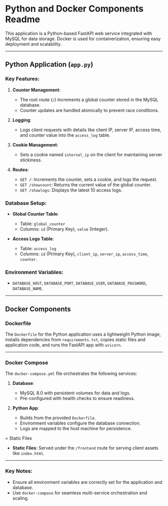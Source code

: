 
# Python and Docker Components Readme

This application is a Python-based FastAPI web service integrated with MySQL for data storage. Docker is used for containerization, ensuring easy deployment and scalability.

---

## Python Application (`app.py`)

### Key Features:
1. **Counter Management**: 
   - The root route (`/`) increments a global counter stored in the MySQL database.
   - Counter updates are handled atomically to prevent race conditions.

2. **Logging**:
   - Logs client requests with details like client IP, server IP, access time, and counter value into the `access_log` table.

3. **Cookie Management**:
   - Sets a cookie named `internal_ip` on the client for maintaining server stickiness.

4. **Routes**:
   - `GET /`: Increments the counter, sets a cookie, and logs the request.
   - `GET /showcount`: Returns the current value of the global counter.
   - `GET /showlogs`: Displays the latest 10 access logs.

### Database Setup:
- **Global Counter Table**:
   - Table: `global_counter`
   - Columns: `id` (Primary Key), `value` (Integer).

- **Access Logs Table**:
   - Table: `access_log`
   - Columns: `id` (Primary Key), `client_ip`, `server_ip`, `access_time`, `counter`.

### Environment Variables:
- `DATABASE_HOST`, `DATABASE_PORT`, `DATABASE_USER`, `DATABASE_PASSWORD`, `DATABASE_NAME`.

---

## Docker Components

### Dockerfile
The `Dockerfile` for the Python application uses a lightweight Python image, installs dependencies from `requirements.txt`, copies static files and application code, and runs the FastAPI app with `uvicorn`.

---

### Docker Compose
The `docker-compose.yml` file orchestrates the following services:
1. **Database**:
   - MySQL 8.0 with persistent volumes for data and logs.
   - Pre-configured with health checks to ensure readiness.

2. **Python App**:
   - Builds from the provided `Dockerfile`.
   - Environment variables configure the database connection.
   - Logs are mapped to the host machine for persistence.

= Static Files
- **Static Files**: Served under the `/frontend` route for serving client assets like `index.html`.

--- 

### Key Notes:
- Ensure all environment variables are correctly set for the application and database.
- Use `docker-compose` for seamless multi-service orchestration and scaling.
